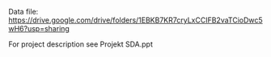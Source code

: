 Data file:
https://drive.google.com/drive/folders/1EBKB7KR7cryLxCCIFB2vaTCioDwc5wH6?usp=sharing

For project description see Projekt SDA.ppt
